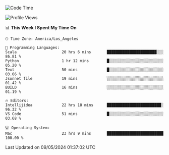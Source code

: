 <!--START_SECTION:waka-->
![Code Time](http://img.shields.io/badge/Code%20Time-986%20hrs%2048%20mins-blue)

![Profile Views](http://img.shields.io/badge/Profile%20Views-0-blue)

📊 **This Week I Spent My Time On** 

```text
🕑︎ Time Zone: America/Los_Angeles

💬 Programming Languages: 
Scala                    20 hrs 6 mins       ██████████████████████░░░   86.81 % 
Python                   1 hr 12 mins        █░░░░░░░░░░░░░░░░░░░░░░░░   05.20 % 
Text                     50 mins             █░░░░░░░░░░░░░░░░░░░░░░░░   03.66 % 
Jsonnet file             19 mins             ░░░░░░░░░░░░░░░░░░░░░░░░░   01.42 % 
BUILD                    16 mins             ░░░░░░░░░░░░░░░░░░░░░░░░░   01.19 % 

🔥 Editors: 
Intellijidea             22 hrs 18 mins      ████████████████████████░   96.32 % 
VS Code                  51 mins             █░░░░░░░░░░░░░░░░░░░░░░░░   03.68 % 

💻 Operating System: 
Mac                      23 hrs 9 mins       █████████████████████████   100.00 % 
```


 Last Updated on 09/05/2024 01:37:02 UTC
<!--END_SECTION:waka-->
